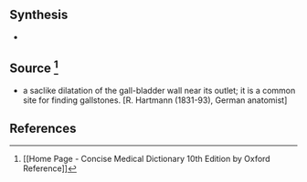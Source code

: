 ## Synthesis
- 
## Source [^1]
- a saclike dilatation of the gall-bladder wall near its outlet; it is a common site for finding gallstones. \[R. Hartmann (1831-93), German anatomist]
## References

[^1]: [[Home Page - Concise Medical Dictionary 10th Edition by Oxford Reference]]